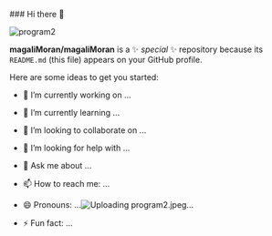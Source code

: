 <p>### Hi there 👋</p>
<p align="center">
  
![program2](https://user-images.githubusercontent.com/73396744/145659945-4058c830-21be-42c2-8e5f-6648a9aef783.jpeg)

**magaliMoran/magaliMoran** is a ✨ _special_ ✨ repository because its `README.md` (this file) appears on your GitHub profile.

Here are some ideas to get you started:

- 🔭 I’m currently working on ...
- 🌱 I’m currently learning ...
- 👯 I’m looking to collaborate on ...
- 🤔 I’m looking for help with ...
- 💬 Ask me about ...
- 📫 How to reach me: ...
- 😄 Pronouns: ...![Uploading program2.jpeg…]()

- ⚡ Fun fact: ...


